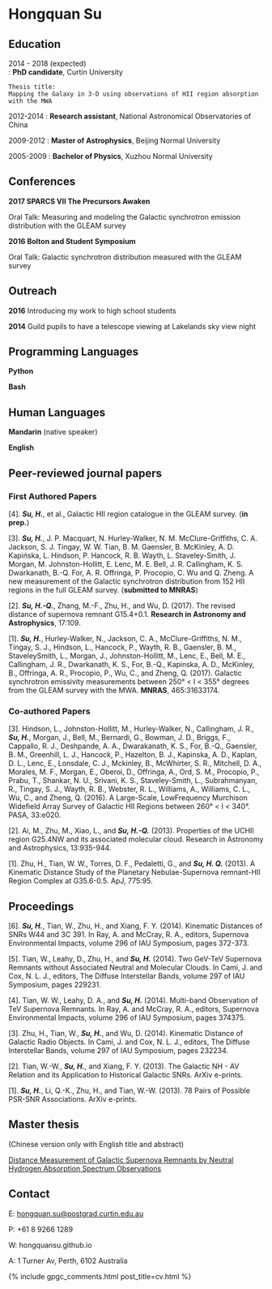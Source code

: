 Hongquan Su
============

Education
---------

2014 - 2018 (expected)                                                                                                       
:   **PhD candidate**, Curtin University

    Thesis title: 
    Mapping the Galaxy in 3-D using observations of HII region absorption with the MWA

2012-2014
:   **Research assistant**, National Astronomical Observatories of China

2009-2012
:   **Master of Astrophysics**, Beijing Normal University

2005-2009
:   **Bachelor of Physics**, Xuzhou Normal University


Conferences
----------
**2017 SPARCS VII The Precursors Awaken**

Oral Talk: Measuring and modeling the Galactic synchrotron emission distribution with the GLEAM survey

**2016 Bolton and Student Symposium**

Oral Talk: Galactic synchrotron distribution measured with the GLEAM survey


Outreach
----------
**2016** Introducing my work to high school students

**2014** Guild pupils to have a telescope viewing at Lakelands sky view night

Programming Languages
----------
**Python**

**Bash**

Human Languages
----------
**Mandarin** (native speaker)

**English**


Peer-reviewed journal papers
----------                                                                                                                                                                                                           
### First Authored Papers
[4]. ***Su, H.***, et al., Galactic HII region catalogue in the GLEAM survey. (**in prep.**)

[3]. ***Su, H.***, J. P. Macquart, N. Hurley-Walker, N. M. McClure-Griffiths, C. A. Jackson, S. J. Tingay, W. W. Tian, B. M. Gaensler, B. McKinley, A. D. Kapińska, L. Hindson, P. Hancock, R. B. Wayth, L. Staveley-Smith, J. Morgan, M. Johnston-Hollitt, E. Lenc, M. E. Bell, J. R. Callingham, K. S. Dwarkanath, B.-Q. For, A. R. Offringa, P. Procopio, C. Wu and Q. Zheng. A new measurement of the Galactic synchrotron distribution from 152 HII regions in the full GLEAM survey. (**submitted to MNRAS**)

[2]. ***Su, H.-Q.***, Zhang, M.-F., Zhu, H., and Wu, D. (2017). The revised distance of supernova remnant G15.4+0.1. **Research in Astronomy and Astrophysics**, 17:109.

[1]. ***Su, H.***, Hurley-Walker, N., Jackson, C. A., McClure-Griffiths, N. M., Tingay, S. J., Hindson, L., Hancock, P., Wayth, R. B., Gaensler, B. M., StaveleySmith, L., Morgan, J., Johnston-Hollitt, M., Lenc, E., Bell, M. E., Callingham, J. R., Dwarkanath, K. S., For, B.-Q., Kapinska, A. D., McKinley, B., Offringa, A. R., Procopio, P., Wu, C., and Zheng, Q. (2017). Galactic synchrotron emissivity measurements between 250° < l < 355° degrees from the GLEAM survey with the MWA. **MNRAS**, 465:31633174.


### Co-authored Papers
[3]. Hindson, L., Johnston-Hollitt, M., Hurley-Walker, N., Callingham, J. R., ***Su, H.***, Morgan, J., Bell, M., Bernardi, G., Bowman, J. D., Briggs, F., Cappallo, R. J., Deshpande, A. A., Dwarakanath, K. S., For, B.-Q., Gaensler, B. M., Greenhill, L. J., Hancock, P., Hazelton, B. J., Kapinska, A. D., Kaplan, D. L., Lenc, E., Lonsdale, C. J., Mckinley, B., McWhirter, S. R., Mitchell, D. A., Morales, M. F., Morgan, E., Oberoi, D., Offringa, A., Ord, S. M., Procopio, P., Prabu, T., Shankar, N. U., Srivani, K. S., Staveley-Smith, L., Subrahmanyan, R., Tingay, S. J., Wayth, R. B., Webster, R. L., Williams, A., Williams, C. L., Wu, C., and Zheng, Q. (2016). A Large-Scale, LowFrequency Murchison Widefield Array Survey of Galactic HII Regions between 260° < l < 340°. PASA, 33:e020.

[2]. Ai, M., Zhu, M., Xiao, L., and ***Su, H.-Q.*** (2013). Properties of the UCHII
region G25.4NW and its associated molecular cloud. Research in Astronomy and Astrophysics, 13:935-944.

[1]. Zhu, H., Tian, W. W., Torres, D. F., Pedaletti, G., and ***Su, H. Q.*** (2013). A
Kinematic Distance Study of the Planetary Nebulae-Supernova remnant-HII
Region Complex at G35.6-0.5. ApJ, 775:95.


Proceedings
----------
[6]. ***Su, H.***, Tian, W., Zhu, H., and Xiang, F. Y. (2014). Kinematic Distances of SNRs W44 and 3C 391. In Ray, A. and McCray, R. A., editors, Supernova Environmental Impacts, volume 296 of IAU Symposium, pages 372-373.

[5]. Tian, W., Leahy, D., Zhu, H., and ***Su, H.*** (2014). Two GeV-TeV Supernova Remnants without Associated Neutral and Molecular Clouds. In Cami, J. and Cox, N. L. J., editors, The Diffuse Interstellar Bands, volume 297 of IAU Symposium, pages 229231.

[4]. Tian, W. W., Leahy, D. A., and ***Su, H.*** (2014). Multi-band Observation of TeV Supernova Remnants. In Ray, A. and McCray, R. A., editors, Supernova Environmental Impacts, volume 296 of IAU Symposium, pages 374375.

[3]. Zhu, H., Tian, W., ***Su, H.***, and Wu, D. (2014). Kinematic Distance of Galactic Radio Objects. In Cami, J. and Cox, N. L. J., editors, The Diffuse Interstellar Bands, volume 297 of IAU Symposium, pages 232234.

[2]. Tian, W.-W., ***Su, H.***, and Xiang, F. Y. (2013). The Galactic NH - AV Relation and its Application to Historical Galactic SNRs. ArXiv e-prints.

[1]. ***Su, H.***, Li, Q.-K., Zhu, H., and Tian, W.-W. (2013). 78 Pairs of Possible PSR-SNR Associations. ArXiv e-prints.


Master thesis
----------
(Chinese version only with English title and abstract)

[Distance Measurement of Galactic Supernova Remnants by Neutral Hydrogen Absorption Spectrum Observations](https://hongquansu.github.io/doc/thesis_master.pdf)


Contact
----------

E: hongquan.su@postgrad.curtin.edu.au

P: +61 8 9266 1289

W: hongquansu.github.io

A: 1 Turner Av, Perth, 6102 Australia

{% include gpgc_comments.html post_title=cv.html %}

